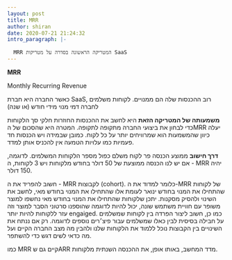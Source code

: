 ```yaml
---
layout: post
title: MRR
author: shiran
date: 2020-07-21 21:24:32
intro_paragraph: |-
  
  MRR המטריקה הראשונה בסדרה על מטריקות SaaS
---
```

**MRR** <br>

Monthly Recurring Revenue

כאשר החברה היא חברת SaaS, רוב ההכנסות שלה הם ממנויים. לקוחות משלמים לחברה דמי מנוי מידי חודש (או שנה)

**משמעותה של המטריקה הזאת** היא לחשב את ההכנסות החוזרות חלקי סך הלקוחות
כדי לבחון את ביצועי החברה מתקופה לתקופה.
המטרה היא שהסכום של הMRR יעלה כיוון שהמשמעות הוא שמרוויחים יותר על כל לקוח.
כמובן שבמידה ויש הכנסות חד פעמיות כמו עלויות הטמעה אין להכניס אותן למדד.

**דרך חישוב**
ממוצע הכנסה פר לקוח משלם כפול מספר הלקוחות המשלמים.
לדוגמה, אם יש לנו הכנסה ממוצעת של 50 דולר בחודש מלקוחות ויש 3 לקוחות, ה - MRR יהיה 150 דולר.

חשוב להפריד את ה - MRR לקבוצות (cohort). כלומר למדוד את ה-MRR של לקוחות שהתחילו את המנוי בחודש ינואר לעומת אלו שהתחילו את המנוי בחודש מאי, לחשב את השינוי ולהסיק מסקנות. יתכן שלקוחות שהתחילו את המנוי בחודש מאי נחשפו למוצר משופר עם חוויית משתמש שונה, יכול להיות לדוגמה שהוספנו סרטוני הסבר למוצר וזה עזר ללקוחות להיות יותר engaiged.
כמו כן, חשוב ליצור הפרדה בין לקוחות שמשלמים על חבילה בסיסית לבין כאלו שמשלמים עבור פיצ׳רים נוספים לדוגמה.
רק אם ננתח את השינויים בין הקבוצות נוכל ללמוד את הלקוחות שלנו ולהבין מה מצב החברה הקיים ועל מה כדאי לשים דגש כדי להשתפר.

כמו MRR קיים גם שARR מדד המחשב, באותו אופן, את ההכנסה השנתית מלקוחות.
